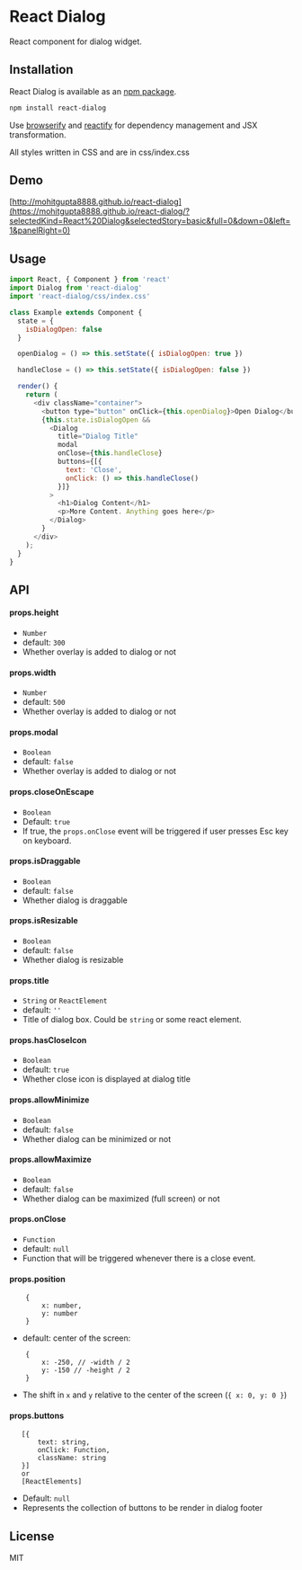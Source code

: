 # React Dialog

React component for dialog widget.

## Installation

React Dialog is available as an [npm package](https://www.npmjs.org/package/react-dialog).
```sh
npm install react-dialog
```

Use [browserify](http://browserify.org/) and [reactify](https://github.com/andreypopp/reactify) for dependency management and JSX transformation.

All styles written in CSS and are in css/index.css

## Demo

[http://mohitgupta8888.github.io/react-dialog](https://mohitgupta8888.github.io/react-dialog/?selectedKind=React%20Dialog&selectedStory=basic&full=0&down=0&left=1&panelRight=0)

## Usage

```javascript
import React, { Component } from 'react'
import Dialog from 'react-dialog'
import 'react-dialog/css/index.css'

class Example extends Component {
  state = {
    isDialogOpen: false
  }

  openDialog = () => this.setState({ isDialogOpen: true })

  handleClose = () => this.setState({ isDialogOpen: false })

  render() {
    return (
      <div className="container">
        <button type="button" onClick={this.openDialog}>Open Dialog</button>
        {this.state.isDialogOpen &&
          <Dialog
            title="Dialog Title"
            modal
            onClose={this.handleClose}
            buttons={[{
              text: 'Close',
              onClick: () => this.handleClose()
            }]}
          >
            <h1>Dialog Content</h1>
            <p>More Content. Anything goes here</p>
          </Dialog>
        }
      </div>
    );
  }
}
```

## API

#### props.height

 - `Number`
 - default: `300`
 - Whether overlay is added to dialog or not

#### props.width

 - `Number`
 - default: `500`
 - Whether overlay is added to dialog or not

#### props.modal

 - `Boolean`
 - default: `false`
 - Whether overlay is added to dialog or not

#### props.closeOnEscape

 - `Boolean`
 - Default: `true`
 - If true, the `props.onClose` event will be triggered if user presses Esc key on keyboard.

#### props.isDraggable

 - `Boolean`
 - default: `false`
 - Whether dialog is draggable

#### props.isResizable

 - `Boolean`
 - default: `false`
 - Whether dialog is resizable

#### props.title

 - `String` or `ReactElement`
 - default: `''`
 - Title of dialog box. Could be `string` or some react element.

#### props.hasCloseIcon

 - `Boolean`
 - default: `true`
 - Whether close icon is displayed at dialog title

#### props.allowMinimize

 - `Boolean`
 - default: `false`
 - Whether dialog can be minimized or not

#### props.allowMaximize

 - `Boolean`
 - default: `false`
 - Whether dialog can be maximized (full screen) or not 

#### props.onClose

 - `Function`
 - default: `null`
 - Function that will be triggered whenever there is a close event.

#### props.position

```
    {
        x: number,
        y: number
    }
 ```
 - default: center of the screen:
```
    {
        x: -250, // -width / 2
        y: -150 // -height / 2
    }
 ```
 - The shift in `x` and `y` relative to the center of the screen (`{ x: 0, y: 0 }`)

#### props.buttons

 ```
    [{
        text: string,
        onClick: Function,
        className: string
    }]
    or
    [ReactElements]
 ```
 - Default: `null`
 - Represents the collection of buttons to be render in dialog footer


## License

MIT
